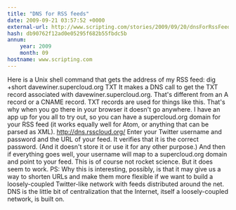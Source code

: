 ```yaml
---
title: "DNS for RSS feeds"
date: 2009-09-21 03:57:52 +0000
external-url: http://www.scripting.com/stories/2009/09/20/dnsForRssFeeds.html
hash: db90762f12ad0e05295f682b55fbdc5b
annum:
    year: 2009
    month: 09
hostname: www.scripting.com
---
```


Here is a Unix shell command that gets the address of my RSS feed: dig +short davewiner.supercloud.org TXT
It makes a DNS call to get the TXT record associated with davewiner.supercloud.org. That's different from an A record or a CNAME record. TXT records are used for things like this. That's why when you go there in your browser it doesn't go anywhere. 
I have an app up for you all to try out, so you can have a supercloud.org domain for your RSS feed (it works equally well for Atom, or anything that can be parsed as XML).
http://dns.rsscloud.org/
Enter your Twitter username and password and the URL of your feed. It verifies that it is the correct password. (And it doesn't store it or use it for any other purpose.) And then if everything goes well, your username will map to a supercloud.org domain and point to your feed.
This is of course not rocket science.
But it does seem to work. 
PS: Why this is interesting, possibly, is that it may give us a way to shorten URLs and make them more flexible if we want to build a loosely-coupled Twitter-like network with feeds distributed around the net. DNS is the little bit of centralization that the Internet, itself a loosely-coupled network, is built on.
